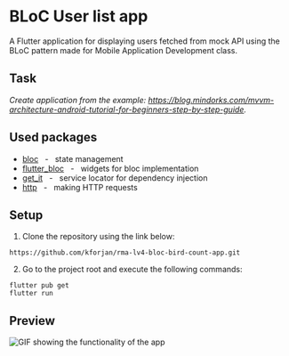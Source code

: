 # BLoC User list app

A Flutter application for displaying users fetched from mock API using the BLoC pattern made for Mobile Application Development class.

## Task
*Create application from the example: https://blog.mindorks.com/mvvm-architecture-android-tutorial-for-beginners-step-by-step-guide.*

## Used packages
* [bloc](https://pub.dev/packages/bloc) &nbsp; - &nbsp; state management
* [flutter_bloc](https://pub.dev/packages/flutter_bloc) &nbsp; - &nbsp; widgets for bloc implementation
* [get_it](https://pub.dev/packages/get_it) &nbsp; - &nbsp; service locator for dependency injection
* [http](https://pub.dev/packages/shared_preferences) &nbsp; - &nbsp; making HTTP requests

## Setup
  1. Clone the repository using the link below:
  ```
  https://github.com/kforjan/rma-lv4-bloc-bird-count-app.git
  ```
  2. Go to the project root and execute the following commands:
  ```
  flutter pub get
  flutter run
  ```

## Preview
  ![GIF showing the functionality of the app](https://s3.gifyu.com/images/user-app-preview.gif)
